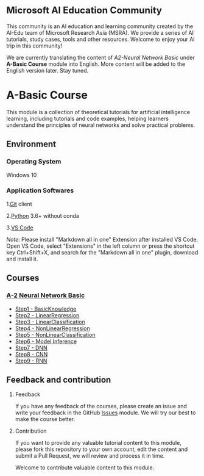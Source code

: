 # <font size=5>Microsoft AI Education Community</font>

This community is an AI education and learning community created by the AI-Edu team of Microsoft Research Asia (MSRA). We provide a series of AI tutorials, study cases, tools and other resources. Welcome to enjoy your AI trip in this community!

We are currently translating the content of *A2-Neural Network Basic* under **A-Basic Course** module into English. More content will be added to the English version later. Stay tuned.


# A-Basic Course

This module is a collection of theoretical tutorials for artificial intelligence learning, including tutorials and code examples, helping learners understand the principles of neural networks and solve practical problems.

## Environment

### Operating System

Windows 10

### Application Softwares

1.[Git](https://git-scm.com/) client

2.[Python](https://www.python.org/downloads/) 3.6+ without conda

3.[VS Code](https://code.visualstudio.com/)

*Note*: Please install "Markdown all in one" Extension after installed VS Code. Open VS Code, select "Extensions" in the left column or press the shortcut key Ctrl+Shift+X, and search for the "Markdown all in one" plugin, download and install it.

## Courses

### [A-2 Neural Network Basic](../A-基础教程/A2-神经网络基本原理/en-us/)

- [Step1 - BasicKnowledge](../A-基础教程/A2-神经网络基本原理/en-us/Step1%20-%20BasicKnowledge)
- [Step2 - LinearRegression](../A-基础教程/A2-神经网络基本原理/en-us/Step2%20-%20LinearRegression)
- [Step3 - LinearClassification](../A-基础教程/A2-神经网络基本原理/en-us/Step3%20-%20LinearClassification)
- [Step4 - NonLinearRegression](../A-基础教程/A2-神经网络基本原理/en-us/Step4%20-%20NonLinearRegression)
- [Step5 - NonLinearClassification](../A-基础教程/A2-神经网络基本原理/en-us/Step5%20-%20NonLinearClassification)
- [Step6 - Model Inference](../A-基础教程/A2-神经网络基本原理/en-us/Step6%20-%20Model%20Inference)
- [Step7 - DNN](../A-基础教程/A2-神经网络基本原理/en-us/Step7%20-%20DNN)
- [Step8 - CNN](../A-基础教程/A2-神经网络基本原理/en-us/Step8%20-%20CNN)
- [Step9 - RNN](../A-基础教程/A2-神经网络基本原理/en-us/Step9%20-%20RNN)




## Feedback and contribution

1. Feedback
   
    If you have any feedback of the courses, please create an issue and write your feedback in the GitHub [Issues](https://github.com/microsoft/ai-edu/issues) module. We will try our best to make the course better.


2. Contribution

    If you want to provide any valuable tutorial content to this module, please fork this repository to your own account, edit the content and submit a Pull Request, we will review and process it in time.

    Welcome to contribute valuable content to this module.
